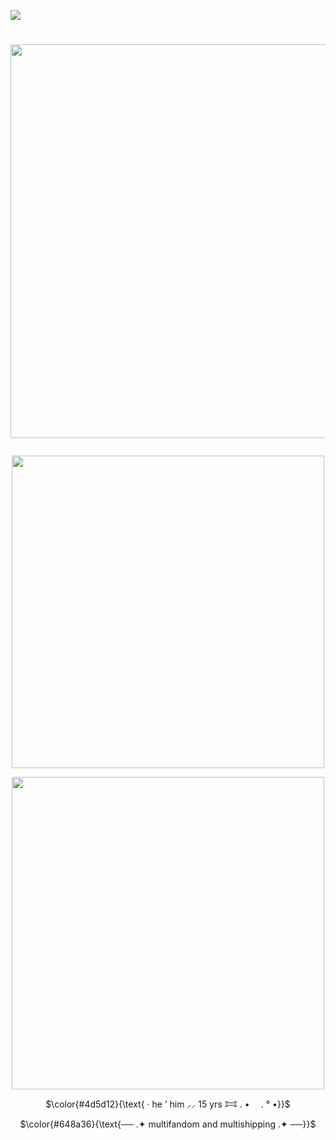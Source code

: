 ![](https://files.catbox.moe/fief11.png)
# <p align="center"> <img src="https://files.catbox.moe/55wgam.gif" width="630">
<p align="center"> <img src="https://files.catbox.moe/mo0nm6.gif" width="500">
<p align="center"/> <img src="https://files.catbox.moe/o9eqku.gif" width="500">
<p align="center">$\color{#4d5d12}{\text{ ·   he ’ him ⸝⸝ 15 yrs 𐂯 . • ⠀ .  ° •}}$
<p align="center">$\color{#648a36}{\text{── .✦ multifandom and multishipping .✦ ──}}$
